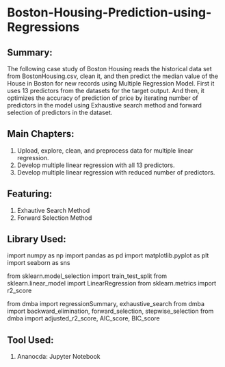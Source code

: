 # Boston-Housing-Prediction-using-Regressions

## Summary:
The following case study of Boston Housing reads the historical data set from BostonHousing.csv, clean it, and then predict the median value of the House in Boston for new records using Multiple Regression Model. First it uses 13 predictors from the datasets for the target output. And then, it optimizes the accuracy of prediction of price by iterating number of predictors in the model using Exhaustive search method and forward selection of predictors in the dataset.

## Main Chapters:

1. Upload, explore, clean, and preprocess data for multiple linear regression.
2. Develop multiple linear regression with all 13 predictors.
3. Develop multiple linear regression with reduced number of predictors.

## Featuring:

1. Exhautive Search Method
2. Forward Selection Method

## Library Used:

import numpy as np
import pandas as pd
import matplotlib.pyplot as plt
import seaborn as sns

from sklearn.model_selection import train_test_split
from sklearn.linear_model import LinearRegression
from sklearn.metrics import r2_score

from dmba import regressionSummary, exhaustive_search
from dmba import backward_elimination, forward_selection, stepwise_selection
from dmba import adjusted_r2_score, AIC_score, BIC_score

## Tool Used:

1. Ananocda: Jupyter Notebook


